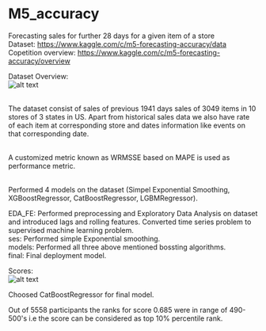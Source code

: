 # M5_accuracy

Forecasting sales for further 28 days for a given item of a store<br/>
Dataset: https://www.kaggle.com/c/m5-forecasting-accuracy/data<br/>
Copetition overview: https://www.kaggle.com/c/m5-forecasting-accuracy/overview<br/>

Dataset Overview:<br/>
![alt text](https://github.com/Deshram/M5_accuracy/blob/main/screenshots/Dataset_overview.jpg)

<br>The dataset consist of sales of previous 1941 days sales of 3049 items in 10 stores of 3 states in US. Apart from historical sales data we also have rate of each item at corresponding store and dates information like events on that corresponding date.</br>

<br>A customized metric known as WRMSSE based on MAPE is used as performance metric. 

<br>Performed 4 models on the dataset (Simpel Exponential Smoothing, XGBoostRegressor, CatBoostRegressor, LGBMRegressor).</br>

EDA_FE: Performed preprocessing and Exploratory Data Analysis on dataset and introduced lags and rolling features. Converted time series problem to supervised machine learning problem.<br/>
ses: Performed simple Exponential smoothing.<br/>
models: Performed all three above mentioned bossting algorithms.<br/>
final: Final deployment model.<br/>

Scores:<br/>
![alt text](https://github.com/Deshram/M5_accuracy/blob/main/screenshots/scores.JPG)

Choosed CatBoostRegressor for final model.

Out of 5558 participants the ranks for score 0.685 were in range of 490-500's i.e the score can be considered as top 10% percentile rank. 
